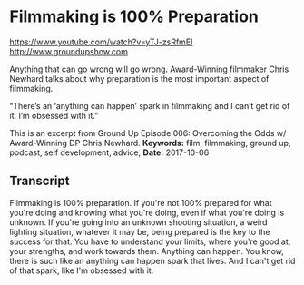 # Filmmaking is 100% Preparation
https://www.youtube.com/watch?v=yTJ-zsRfmEI
http://www.groundupshow.com

Anything that can go wrong will go wrong. Award-Winning filmmaker Chris Newhard talks about why preparation is the most important aspect of filmmaking.

“There’s an ‘anything can happen’ spark in filmmaking and I can’t get rid of it. I’m obsessed with it.”

This is an excerpt from Ground Up Episode 006: Overcoming the Odds w/ Award-Winning DP Chris Newhard.
**Keywords:** film, filmmaking, ground up, podcast, self development, advice, 
**Date:** 2017-10-06

## Transcript
 Filmmaking is 100% preparation. If you're not 100% prepared for what you're doing and knowing what you're doing, even if what you're doing is unknown. If you're going into an unknown shooting situation, a weird lighting situation, whatever it may be, being prepared is the key to the success for that. You have to understand your limits, where you're good at, your strengths, and work towards them. Anything can happen. You know, there is such like an anything can happen spark that lives. And I can't get rid of that spark, like I'm obsessed with it.
